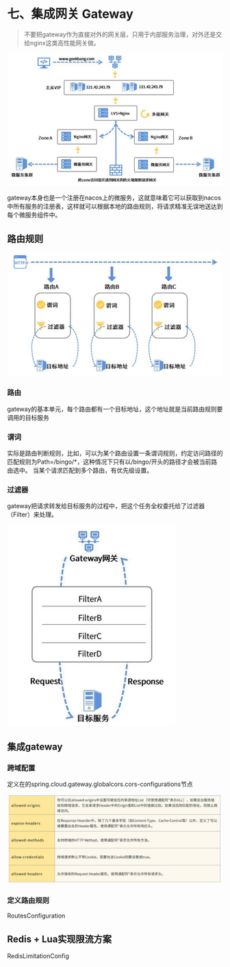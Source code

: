 # 七、集成网关 Gateway
> 不要把gateway作为直接对外的网关层，只用于内部服务治理，对外还是交给nginx这类高性能网关做。

![img.png](images/gateway.png)

gateway本身也是一个注册在nacos上的微服务，这就意味着它可以获取到nacos中所有服务的注册表，这样就可以根据本地的路由规则，将请求精准无误地送达到每个微服务组件中。
## 路由规则
![img.png](images/ruter.png)
### 路由
gateway的基本单元，每个路由都有一个目标地址，这个地址就是当前路由规则要调用的目标服务
### 谓词
实际是路由判断规则，比如，可以为某个路由设置一条谓词规则，约定访问路径的匹配规则为Path=/bingo/*，这种情况下只有以/bingo/开头的路径才会被当前路由选中。
当某个请求匹配到多个路由，有优先级设置。
### 过滤器
gateway把请求转发给目标服务的过程中，把这个任务全权委托给了过滤器（Filter）来处理。

![img.png](images/filter.png)

## 集成gateway

### 跨域配置
定义在的spring.cloud.gateway.globalcors.cors-configurations节点

![img.png](images/img.png "相关配置说明")

### 定义路由规则
RoutesConfiguration
## Redis + Lua实现限流方案
RedisLimitationConfig